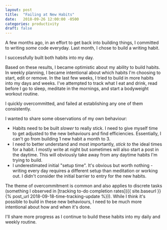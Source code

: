 ```yaml
---
layout: post
title:  "Failing at New Habits"
date:   2018-09-26 12:00:00 -0500
categories: productivity
draft: false
---
```


A few months ago, in an effort to get back into building things, I committed to writing _some_ code everyday. Last month, I chose to build a writing habit. 

I successfully built both habits into my day.

Based on these results, I became optimistic about my ability to build habits. In weekly planning, I became intentional about which habits I'm choosing to start, edit or remove. In the last few weeks, I tried to build in more habits into my days and weeks. I've attempted to track what I eat and drink, read before I go to sleep, meditate in the mornings, and start a bodyweight workout routine.

I quickly overcommitted, and failed at establishing any one of them consistently.

I wanted to share some observations of my own behaviour:

* Habits need to be built _slower_ to really stick. I need to give myself time to get adjusted to the new behaviours and find efficiencies. Essentially, I can't go from building 1 new habit a month to 3. 
* I need to better understand and most importantly, _stick to_ the ideal times for a habit. I mostly write at night but sometimes will also start a post in the daytime. This will obviously take away from any daytime habits I'm trying to build. 
* I underestimated initial "setup time". It's obvious but worth nothing -  writing every day requires a different setup than meditation or working out. I didn't consider the initial barrier to entry for the new habits.

The theme of overcommitment is common and also applies to discrete tasks (something I observed in [tracking to-do completion rates]({{ site.baseurl }}{% post_url 2018-09-18-time-tracking-update %})). While I think it's possible to build in these new behaviours, I need to be much more intentional about how and when it's done. 

I'll share more progress as I continue to build these habits into my daily and weekly routine.